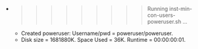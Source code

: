 * >>>>>>>>> Running inst-min-con-users-poweruser.sh ...
  * Created poweruser: Username/pwd = poweruser/poweruser.
  * Disk size = 1681880K. Space Used = 36K. Runtime = 00:00:00:01.
